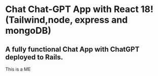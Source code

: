# Chat Chat-GPT App with React 18! (Tailwind,node, express and mongoDB)

## A fully functional Chat App with ChatGPT deployed to Rails.

This is a ME